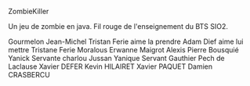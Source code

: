 ZombieKiller


Un jeu de zombie en java.  Fil rouge de l'enseignement du BTS SIO2.

Gourmelon Jean-Michel
Tristan Ferie aime la prendre
Adam Dief aime lui mettre
Tristane Ferie
Moralous Erwanne
Maigrot Alexis
Pierre Bousquié 
Yanick Servante
charlou Jussan
Yanique Servant
Gauthier Pech de Laclause
Xavier DEFER
Kevin HILAIRET
Xavier PAQUET
Damien CRASBERCU
